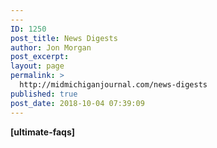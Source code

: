 ```yaml
---
---
ID: 1250
post_title: News Digests
author: Jon Morgan
post_excerpt:
layout: page
permalink: >
  http://midmichiganjournal.com/news-digests
published: true
post_date: 2018-10-04 07:39:09
---
```

<strong>[ultimate-faqs]</strong>